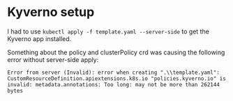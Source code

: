 # Kyverno setup

I had to use ``kubectl apply -f template.yaml --server-side`` to get the Kyverno app installed.

Something about the policy and clusterPolicy crd was causing the following error without server-side apply:

```log
Error from server (Invalid): error when creating ".\\template.yaml": CustomResourceDefinition.apiextensions.k8s.io "policies.kyverno.io" is invalid: metadata.annotations: Too long: may not be more than 262144 bytes
```
